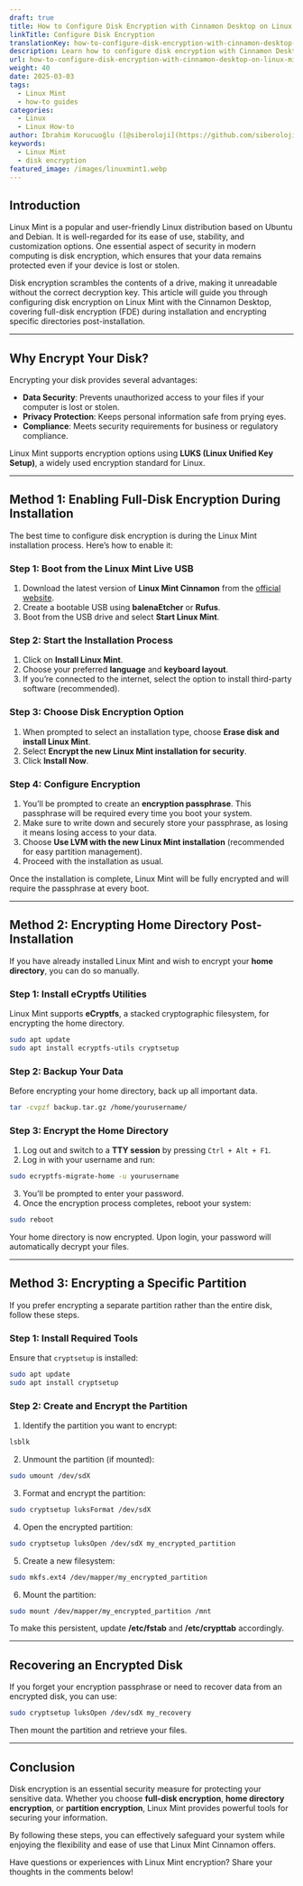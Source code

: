 ```yaml
---
draft: true
title: How to Configure Disk Encryption with Cinnamon Desktop on Linux Mint
linkTitle: Configure Disk Encryption
translationKey: how-to-configure-disk-encryption-with-cinnamon-desktop-on-linux-mint
description: Learn how to configure disk encryption with Cinnamon Desktop on Linux Mint, ensuring your data remains secure even if your device falls into the wrong hands.
url: how-to-configure-disk-encryption-with-cinnamon-desktop-on-linux-mint
weight: 40
date: 2025-03-03
tags:
  - Linux Mint
  - how-to guides
categories:
  - Linux
  - Linux How-to
author: İbrahim Korucuoğlu ([@siberoloji](https://github.com/siberoloji))
keywords:
  - Linux Mint
  - disk encryption
featured_image: /images/linuxmint1.webp
---
```

## Introduction

Linux Mint is a popular and user-friendly Linux distribution based on Ubuntu and Debian. It is well-regarded for its ease of use, stability, and customization options. One essential aspect of security in modern computing is disk encryption, which ensures that your data remains protected even if your device is lost or stolen.

Disk encryption scrambles the contents of a drive, making it unreadable without the correct decryption key. This article will guide you through configuring disk encryption on Linux Mint with the Cinnamon Desktop, covering full-disk encryption (FDE) during installation and encrypting specific directories post-installation.

---

## Why Encrypt Your Disk?

Encrypting your disk provides several advantages:

- **Data Security**: Prevents unauthorized access to your files if your computer is lost or stolen.
- **Privacy Protection**: Keeps personal information safe from prying eyes.
- **Compliance**: Meets security requirements for business or regulatory compliance.

Linux Mint supports encryption options using **LUKS (Linux Unified Key Setup)**, a widely used encryption standard for Linux.

---

## Method 1: Enabling Full-Disk Encryption During Installation

The best time to configure disk encryption is during the Linux Mint installation process. Here’s how to enable it:

### Step 1: Boot from the Linux Mint Live USB

1. Download the latest version of **Linux Mint Cinnamon** from the [official website](https://linuxmint.com/download.php).
2. Create a bootable USB using **balenaEtcher** or **Rufus**.
3. Boot from the USB drive and select **Start Linux Mint**.

### Step 2: Start the Installation Process

1. Click on **Install Linux Mint**.
2. Choose your preferred **language** and **keyboard layout**.
3. If you’re connected to the internet, select the option to install third-party software (recommended).

### Step 3: Choose Disk Encryption Option

1. When prompted to select an installation type, choose **Erase disk and install Linux Mint**.
2. Select **Encrypt the new Linux Mint installation for security**.
3. Click **Install Now**.

### Step 4: Configure Encryption

1. You’ll be prompted to create an **encryption passphrase**. This passphrase will be required every time you boot your system.
2. Make sure to write down and securely store your passphrase, as losing it means losing access to your data.
3. Choose **Use LVM with the new Linux Mint installation** (recommended for easy partition management).
4. Proceed with the installation as usual.

Once the installation is complete, Linux Mint will be fully encrypted and will require the passphrase at every boot.

---

## Method 2: Encrypting Home Directory Post-Installation

If you have already installed Linux Mint and wish to encrypt your **home directory**, you can do so manually.

### Step 1: Install eCryptfs Utilities

Linux Mint supports **eCryptfs**, a stacked cryptographic filesystem, for encrypting the home directory.

```bash
sudo apt update
sudo apt install ecryptfs-utils cryptsetup
```

### Step 2: Backup Your Data

Before encrypting your home directory, back up all important data.

```bash
tar -cvpzf backup.tar.gz /home/yourusername/
```

### Step 3: Encrypt the Home Directory

1. Log out and switch to a **TTY session** by pressing `Ctrl + Alt + F1`.
2. Log in with your username and run:

```bash
sudo ecryptfs-migrate-home -u yourusername
```

3. You’ll be prompted to enter your password.
4. Once the encryption process completes, reboot your system:

```bash
sudo reboot
```

Your home directory is now encrypted. Upon login, your password will automatically decrypt your files.

---

## Method 3: Encrypting a Specific Partition

If you prefer encrypting a separate partition rather than the entire disk, follow these steps.

### Step 1: Install Required Tools

Ensure that `cryptsetup` is installed:

```bash
sudo apt update
sudo apt install cryptsetup
```

### Step 2: Create and Encrypt the Partition

1. Identify the partition you want to encrypt:

```bash
lsblk
```

2. Unmount the partition (if mounted):

```bash
sudo umount /dev/sdX
```

3. Format and encrypt the partition:

```bash
sudo cryptsetup luksFormat /dev/sdX
```

4. Open the encrypted partition:

```bash
sudo cryptsetup luksOpen /dev/sdX my_encrypted_partition
```

5. Create a new filesystem:

```bash
sudo mkfs.ext4 /dev/mapper/my_encrypted_partition
```

6. Mount the partition:

```bash
sudo mount /dev/mapper/my_encrypted_partition /mnt
```

To make this persistent, update **/etc/fstab** and **/etc/crypttab** accordingly.

---

## Recovering an Encrypted Disk

If you forget your encryption passphrase or need to recover data from an encrypted disk, you can use:

```bash
sudo cryptsetup luksOpen /dev/sdX my_recovery
```

Then mount the partition and retrieve your files.

---

## Conclusion

Disk encryption is an essential security measure for protecting your sensitive data. Whether you choose **full-disk encryption**, **home directory encryption**, or **partition encryption**, Linux Mint provides powerful tools for securing your information.

By following these steps, you can effectively safeguard your system while enjoying the flexibility and ease of use that Linux Mint Cinnamon offers.

Have questions or experiences with Linux Mint encryption? Share your thoughts in the comments below!

